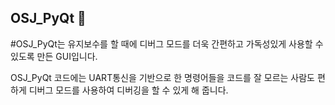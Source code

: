 ## OSJ_PyQt 🎈

#OSJ_PyQt는 유지보수를 할 때에 디버그 모드를 더욱 간편하고 가독성있게 사용할 수 있도록 만든 GUI입니다.

OSJ_PyQt 코드에는 UART통신을 기반으로 한 명령어들을 코드를 잘 모르는 사람도 편하게 디버그 모드를 사용하여 디버깅을 할 수 있게 해 줍니다.
